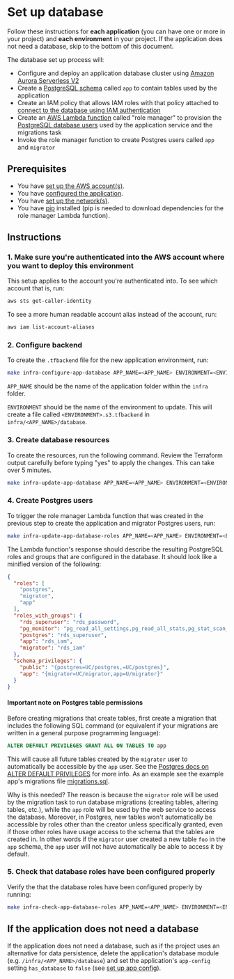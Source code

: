 # Set up database

Follow these instructions for **each application** (you can have one or more in your project) and **each environment** in your project. If the application does not need a database, skip to the bottom of this document.

The database set up process will:

* Configure and deploy an application database cluster using [Amazon Aurora Serverless V2](https://aws.amazon.com/rds/aurora/serverless/)
* Create a [PostgreSQL schema](https://www.postgresql.org/docs/current/ddl-schemas.html) called `app` to contain tables used by the application
* Create an IAM policy that allows IAM roles with that policy attached to [connect to the database using IAM authentication](https://docs.aws.amazon.com/AmazonRDS/latest/UserGuide/UsingWithRDS.IAMDBAuth.Connecting.html)
* Create an [AWS Lambda function](https://docs.aws.amazon.com/lambda/latest/dg/welcome.html) called "role manager" to provision the [PostgreSQL database users](https://www.postgresql.org/docs/8.0/user-manag.html) used by the application service and the migrations task
* Invoke the role manager function to create Postgres users called `app` and `migrator`

## Prerequisites

* You have [set up the AWS account(s)](./set-up-aws-accounts.md).
* You have [configured the application](/infra/app/app-config/main.tf).
* You have [set up the network(s)](./set-up-networks.md).
* You have [pip](https://pypi.org/project/pip/) installed (pip is needed to download dependencies for the role manager Lambda function).

## Instructions

### 1. Make sure you're authenticated into the AWS account where you want to deploy this environment

This setup applies to the account you're authenticated into. To see which account that is, run:

```bash
aws sts get-caller-identity
```

To see a more human readable account alias instead of the account, run:

```bash
aws iam list-account-aliases
```

### 2. Configure backend

To create the `.tfbackend` file for the new application environment, run:

```bash
make infra-configure-app-database APP_NAME=<APP_NAME> ENVIRONMENT=<ENVIRONMENT>
```

`APP_NAME` should be the name of the application folder within the `infra` folder.

`ENVIRONMENT` should be the name of the environment to update. This will create a file called `<ENVIRONMENT>.s3.tfbackend` in `infra/<APP_NAME>/database`.

### 3. Create database resources

To create the resources, run the following command. Review the Terraform output carefully before typing "yes" to apply the changes. This can take over 5 minutes.

```bash
make infra-update-app-database APP_NAME=<APP_NAME> ENVIRONMENT=<ENVIRONMENT>
```

### 4. Create Postgres users

To trigger the role manager Lambda function that was created in the previous step to create the application and migrator Postgres users, run:

```bash
make infra-update-app-database-roles APP_NAME=<APP_NAME> ENVIRONMENT=<ENVIRONMENT>
```

The Lambda function's response should describe the resulting PostgreSQL roles and groups that are configured in the database. It should look like a minified version of the following:

```json
{
  "roles": [
    "postgres",
    "migrator",
    "app"
  ],
  "roles_with_groups": {
    "rds_superuser": "rds_password",
    "pg_monitor": "pg_read_all_settings,pg_read_all_stats,pg_stat_scan_tables",
    "postgres": "rds_superuser",
    "app": "rds_iam",
    "migrator": "rds_iam"
  },
  "schema_privileges": {
    "public": "{postgres=UC/postgres,=UC/postgres}",
    "app": "{migrator=UC/migrator,app=U/migrator}"
  }
}
```

#### Important note on Postgres table permissions

Before creating migrations that create tables, first create a migration that includes the following SQL command (or equivalent if your migrations are written in a general purpose programming language):

```sql
ALTER DEFAULT PRIVILEGES GRANT ALL ON TABLES TO app
```

This will cause all future tables created by the `migrator` user to automatically be accessible by the `app` user. See the [Postgres docs on ALTER DEFAULT PRIVILEGES](https://www.postgresql.org/docs/current/sql-alterdefaultprivileges.html) for more info. As an example see the example app's migrations file [migrations.sql](https://github.com/navapbc/template-infra/blob/main/app/migrations.sql).

Why is this needed? The reason is because the `migrator` role will be used by the migration task to run database migrations (creating tables, altering tables, etc.), while the `app` role will be used by the web service to access the database. Moreover, in Postgres, new tables won't automatically be accessible by roles other than the creator unless specifically granted, even if those other roles have usage access to the schema that the tables are created in. In other words if the `migrator` user created a new table `foo` in the `app` schema, the `app` user will not have automatically be able to access it by default.

### 5. Check that database roles have been configured properly

Verify the that the database roles have been configured properly by running:

```bash
make infra-check-app-database-roles APP_NAME=<APP_NAME> ENVIRONMENT=<ENVIRONMENT>
```

## If the application does not need a database

If the application does not need a database, such as if the project uses an alternative for data persistence, delete the application's database module (e.g. `/infra/<APP_NAME>/database`) and set the application's `app-config` setting `has_database` to `false` (see [set up app config](./set-up-app-config.md)).